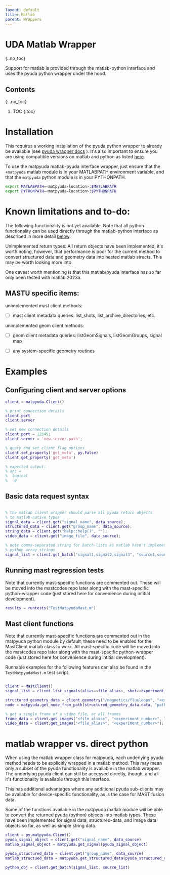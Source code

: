 ```yaml
---
layout: default
title: Matlab
parent: Wrappers
---
```


# UDA Matlab Wrapper
{:.no_toc}

Support for matlab is provided through the matlab-python interface and uses the pyuda python wrapper under the hood. 

## Contents
{: .no_toc}
1. TOC
{:toc}


# Installation

This requires a working installation of the pyuda python wrapper to already be available (see [pyuda wrapper docs](/UDA/wrappers/python/) ). It's also important to ensure you are using compatible versions on matlab and python as listed [here](https://uk.mathworks.com/support/requirements/python-compatibility.html). 

To use the matpyuda matlab-pyuda interface wrapper, just ensure that the `+matpyuda` matlab module is in your MATLABPATH environment variable, and that the `matpyuda` python module is in your PYTHONPATH. 

```sh
export MATLABPATH=<matpyuda-location>:$MATLABPATH
export PYTHONPATH=<matpyuda-location>:$PYTHONPATH
```

# Known limitations and to-do:

The following functionality is not yet available. Note that all python functionality can be used directly through the matlab-python interface as described in more detail [below](#matlab-wrapper-vs-direct-python).

Unimplemented return types:
All return objects have been implemented, it's worth noting, however, that performance is poor for the current method to convert structured data and geometry data into nested matlab structs. This may be worth looking more into. 

One caveat worth mentioning is that this matlab/pyuda interface has so far only been tested with matlab 2023a.

## MASTU specific items:

unimplemented mast client methods:
- [ ] mast client metadata queries: list_shots, list_archive_directories, etc.

unimplemented geom client methods:
- [ ] geom client metadata queries: listGeomSignals, listGeomGroups, signal map
- [ ] any system-specific geometry routines 


# Examples

## Configuring client and server options

```matlab
client = matpyuda.Client()

% print connection details
client.port
client.server

% set new connection details
client.port = 12345;
client.server = 'new.server.path';

% query and set client flag options
client.set_property('get_meta', py.False)
client.get_property('get_meta')

% expected output:
% ans =
%  logical
%   0


```

## Basic data request syntax

``` matlab

% the matlab client wrapper should parse all pyuda return objects
% to matlab-native types
signal_data = client.get("signal_name", data_source);
structured_data = client.get("group_name", data_source);
string_data = client.get("help::help()", "");
video_data = client.get("image_file", data_source);

% note comma-separated string for batch-lists as matlab hasn't implemented
% python array strings
signal_list = client.get_batch("signal1,signal2,signal3", "source1,source2,source3");

```

## Running mast regression tests

Note that currently mast-specific functions are commented out. These will be moved into the mastcodes repo later along with the mast-specific python-wrapper code (just stored here for convenience during intitial development).

``` matlab
results = runtests("TestMatpyudaMast.m")
```

## Mast client functions

Note that currently mast-specific functions are commented out in the matpyuda python module by default; these need to be enabled for the MastClient matlab class to work. All mast-specific code will be moved into the mastcodes repo later along with the mast-specific python-wrapper code (just stored here for convenience during intitial development).

Runnable examples for the following features can also be found in the `TestMatpyudaMast.m` test script. 

``` matlab

client = MastClient()
signal_list = client.list_signals(alias=<file_alias>, shot=<experiment_number>);

structured_geometry_data = client.geometry("/magnetics/fluxloops", "<experiment_number>");
node = matpyuda.get_node_from_path(structured_geometry_data.data, "path/of/interest");

% get a single frame of a video file, or all frames
frame_data = client.get_images("<file_alias>", "<experiment_number>", last_frame=0);
video_data = client.get_images("<file_alias>", "<experiment_number>");

```

# matlab wrapper vs. direct python

When using the matlab wrapper class for matpyuda, each underlying pyuda method needs to be explicitly wrapped in a matlab method. This may mean only a subset of the pyuda functionality is available in the matlab wrapper. The underlying pyuda client can still be accessed directly, though, and all it's functionality is available through this interface. 

This has additional advantages where any additional pyuda sub-clients may be available for device-specific functionality, as is the case for MAST fusion data. 

Some of the functions available in the matpyuda matlab module will be able to convert the returned pyuda (python) objects into matlab types. These have been implemented for signal data, structured-data, and image data objects so far, as well as simple string data.  

```matlab
client = py.matpyuda.Client()
pyuda_signal_object = client.get("signal_name", data_source)
matlab_signal_object = matpyuda.get_signal(pyuda_signal_object)

pyuda_structured_data = client.get("group_name", data_source)
matlab_structued_data = matpyuda.get_structured_data(pyuda_structured_data)

python_obj = client.get_batch(signal_list, source_list)
```

